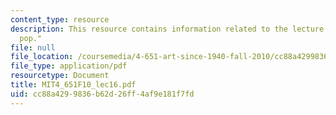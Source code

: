 ```yaml
---
content_type: resource
description: This resource contains information related to the lecture "international
  pop."
file: null
file_location: /coursemedia/4-651-art-since-1940-fall-2010/cc88a4299836b62d26ff4af9e181f7fd_MIT4_651F10_lec16.pdf
file_type: application/pdf
resourcetype: Document
title: MIT4_651F10_lec16.pdf
uid: cc88a429-9836-b62d-26ff-4af9e181f7fd
---
```

